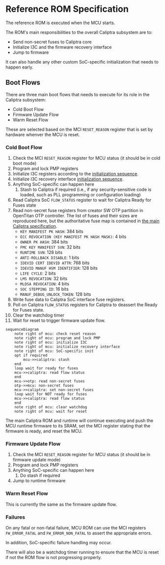 # Reference ROM Specification

The reference ROM is executed when the MCU starts.

The ROM's main responsibilities to the overall Caliptra subsystem are to:

* Send non-secret fuses to Caliptra core
* Initialize I3C and the firmware recovery interface
* Jump to firmware

It can also handle any other custom SoC-specific initialization that needs to happen early.

## Boot Flows

There are three main boot flows that needs to execute for its role in the Caliptra subsystem:

* Cold Boot Flow
* Firmware Update Flow
* Warm Reset Flow

These are selected based on the MCI `RESET_REASON` register that is set by hardware whenver the MCU is reset.

### Cold Boot Flow

1. Check the MCI `RESET_REASON` register for MCU status (it should be in cold boot mode)
1. Program and lock PMP registers
1. Initialize I3C registers according to the [initialization sequence](https://chipsalliance.github.io/i3c-core/initialization.html).
1. Initialize I3C recovery interface [initialization sequence](https://chipsalliance.github.io/i3c-core/recovery_flow.html).
1. Anything SoC-specific can happen here
    1. Stash to Caliptra if required (i.e., if any security-sensitive code is loaded, such as PLL programming or configuration loading)
1. Read Caliptra SoC `FLOW_STATUS` register to wait for Caliptra Ready for Fuses state
1. Read non-secret fuse registers from creator SW OTP partition in OpenTitan OTP controller. The list of fuses and their sizes are reproduced here, but the authoritative fuse map is contained in [the main Caliptra specification](https://github.com/chipsalliance/Caliptra/blob/main/doc/Caliptra.md#fuse-map).
    * `KEY MANIFEST PK HASH`: 384 bits
    * `ECC REVOCATION (KEY MANIFEST PK HASH MASK)`: 4 bits
    * `OWNER PK HASH`: 384 bits
    * `FMC KEY MANIFEST SVN`: 32 bits
    * `RUNTIME SVN`: 128 bits
    * `ANTI-ROLLBACK DISABLE`: 1 bits
    * `IDEVID CERT IDEVID ATTR`: 768 bits
    * `IDEVID MANUF HSM IDENTIFIER`: 128 bits
    * `LIFE CYCLE`: 2 bits
    * `LMS REVOCATION`: 32 bits
    * `MLDSA REVOCATION`: 4 bits
    * `SOC STEPPING ID`: 16 bits
    * `MANUF_DEBUG_UNLOCK_TOKEN`: 128 bits
1. Write fuse data to Caliptra SoC interface fuse registers.
1. Poll on Caliptra `FLOW_STATUS` registers for Caliptra to deassert the Ready for Fuses state.
1. Clear the watchdog timer
1. Wait for reset to trigger firmware update flow.

```mermaid
sequenceDiagram
    note right of mcu: check reset reason
    note right of mcu: program and lock PMP
    note right of mcu: initialize I3C
    note right of mcu: initialize recovery interface
    note right of mcu: SoC-specific init
    opt if required
        mcu->>caliptra: stash
    end
    loop wait for ready for fuses
    mcu->>caliptra: read flow status
    end
    mcu->>otp: read non-secret fuses
    otp->>mcu: non-secret fuses
    mcu->>caliptra: set non-secret fuses
    loop wait for NOT ready for fuses
    mcu->>caliptra: read flow status
    end
    note right of mcu: clear watchdog
    note right of mcu: wait for reset
```


The main Caliptra ROM and runtime will continue executing and push the MCU runtime firmware to its SRAM, set the MCI register stating that the firmware is ready, and reset the MCU.

### Firmware Update Flow

1. Check the MCI `RESET_REASON` register for MCU status (it should be in firmware update mode)
1. Program and lock PMP registers
1. Anything SoC-specific can happen here
    1. Do stash if required
1. Jump to runtime firmware

### Warm Reset Flow

This is currently the same as the firmware update flow.

### Failures

On any fatal or non-fatal failure, MCU ROM can use the MCI registers `FW_ERROR_FATAL` and `FW_ERROR_NON_FATAL` to assert the appropriate errors.

In addition, SoC-specific failure handling may occur.

There will also be a watchdog timer running to ensure that the MCU is reset if not the ROM flow is not progressing properly.